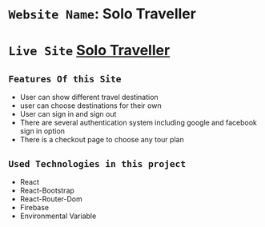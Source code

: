 # `Website Name`: Solo Traveller
# `Live Site` [Solo Traveller](https://service-provider7.web.app/) 

## `Features Of this Site`
* User can show different travel destination
* user can choose destinations for their own
* User can sign in and sign out
* There are several authentication system including google and facebook sign in option
* There is a checkout page to choose any tour plan


## `Used Technologies in this project`
* React
* React-Bootstrap
* React-Router-Dom
* Firebase
* Environmental Variable 
